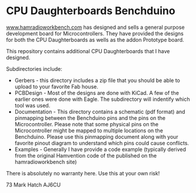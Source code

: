 # CPU Daughterboards Benchduino
 
www.hamradioworkbench.com has designed and sells a general purpose development
board for Microcontrollers. They have provided the designs for both the CPU
Daughterboards as wells as the addon Prototype board.

This repository contains additional CPU Daughterboards that I have designed.

Subdirectories include:
- Gerbers - this directory includes a zip file that you should be able to upload to
            your favorite Fab house.
- PCBDesign - Most of the designs are done with KiCad. A few of the earlier ones
            were done with Eagle. The subdirectory will indentify which tool was used. 
- Documentation - This directory contains a schematic (pdf format) and pinmapping between
            the Benchduino pins and the pins on the Microcontroller. Please note that
            some physical pins on the Microcontroller might be mapped to multiple 
            locations on the Benchduino. Please use this pinmapping document along
            with your favorite pinout diagram to understand which pins could cause
            conflicts.
- Examples - Generally I have provide a code example (typically derived from the
            original Hamvention code of the published on the hamradioworkbench site)

There is absolutely no warranty here. Use this at your own risk!



73
Mark Hatch
AJ6CU


